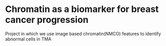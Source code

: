 # Chromatin as a biomarker for breast cancer progression
Project in which we use image based chromatin(NMCO) features to identify abnormal cells in TMA
